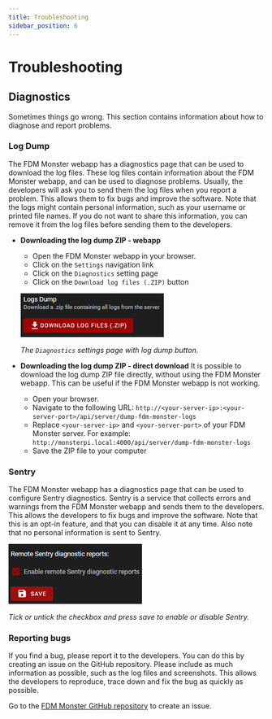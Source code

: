 ```yaml
---
title: Troubleshooting
sidebar_position: 6
---
```


# Troubleshooting

## Diagnostics

Sometimes things go wrong. This section contains information about how to diagnose and report problems.

### Log Dump

The FDM Monster webapp has a diagnostics page that can be used to download the log files. These log files contain
information about the FDM Monster webapp, and can be used to diagnose problems. Usually, the developers will ask you
to send them the log files when you report a problem. This allows them to fix bugs and improve the software. Note that
the logs might contain personal information, such as your username or printed file names.
If you do not want to share this information, you can remove it from the log files before sending them to the developers.

* **Downloading the log dump ZIP - webapp**
  * Open the FDM Monster webapp in your browser.
  * Click on the `Settings` navigation link
  * Click on the `Diagnostics` setting page
  * Click on the `Download log files (.ZIP)` button

  ![downloading_log_dump.png](downloading_log_dump.png)
  
  _The `Diagnostics` settings page with log dump button._

* **Downloading the log dump ZIP - direct download**
It is possible to download the log dump ZIP file directly, without using the FDM Monster webapp. This can be useful if
the FDM Monster webapp is not working.
  * Open your browser.
  * Navigate to the following URL: `http://<your-server-ip>:<your-server-port>/api/server/dump-fdm-monster-logs`
  * Replace `<your-server-ip>` and `<your-server-port>` of your FDM Monster server. For example: `http://monsterpi.local:4000/api/server/dump-fdm-monster-logs`
  * Save the ZIP file to your computer

### Sentry

The FDM Monster webapp has a diagnostics page that can be used to configure Sentry diagnostics.
Sentry is a service that collects errors and warnings from the FDM Monster webapp and sends them to the developers.
This allows the developers to fix bugs and improve the software. Note that this is an opt-in feature, and that
you can disable it at any time. Also note that no personal information is sent to Sentry.

![img.png](sentry_toggle.png)

_Tick or untick the checkbox and press save to enable or disable Sentry._

### Reporting bugs

If you find a bug, please report it to the developers. You can do this by creating an issue on the GitHub repository.
Please include as much information as possible, such as the log files and screenshots. This allows the developers to
reproduce, trace down and fix the bug as quickly as possible.

Go to the [FDM Monster GitHub repository](https://github.com/fdm-monster/fdm-monster/issues) to create an issue.
